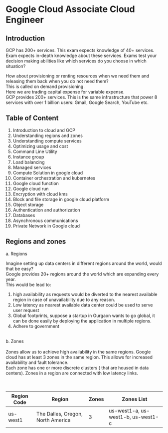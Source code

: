 # Google Cloud Associate Cloud Engineer

## Introduction
GCP has 200+ services. This exam expects knowledge of 40+ services.
Exam expects in-depth knowledge about these services.
Exams test your decision making abilities like which services do you choose in which situation?

How about provisioning or renting resources when we need them and releasing them back when you do not need them?<br>
This is called on demand provisioning. <br> 
Here we are trading capital expense for variable expense. <br>
GCP provides 200+ services. This is the same infrastructure that power 8 services with over 1 billion users: Gmail, Google Search, YouTube etc.

## Table of Content
  1. Introduction to cloud and GCP
  2. Understanding regions and zones
  3. Understanding compute services 
  4. Optimizing usage and cost
  5. Command Line Utility 
  6. Instance group
  7. Load balancing
  8. Managed services 
  9. Compute Solution in google cloud 
  10. Container orchestration and kubernetes
  11. Google cloud function
  12. Google cloud run
  13. Encryption with cloud kms
  14. Block and file storage in google cloud platform
  15. Object storage
  16. Authentication and authorization
  17. Databases
  18. Asynchronous communications
  19. Private Network in Google cloud

## Regions and zones


a. Regions


Imagine setting up data centers in different regions around the world, would that be easy? <br>
Google provides 20+ regions around the world which are expanding every year. <br>
This would be lead to: <br>
  1. high availability as requests would be diverted to the nearest available region in case of unavailability due to any reason.
  2. Low latency as nearest available data center could be used to serve user request
  3. Global footprints, suppose a startup in Gurgaon wants to go global, it can be done easily by deploying the application in multiple regions.
  4. Adhere to government

<br> 
b. Zones
<br> 
<br> 
Zones allow us to achieve high availability in the same regions. Google cloud has at least 3 zones in the same region. This allows for increased availability and fault tolerance. <br>
Each zone has one or more discrete clusters ( that are housed in data centers). Zones in a region are connected with low latency links. <br>
<br>
<br>


| Region Code | Region                                | Zones | Zones List                  |
|-------------|---------------------------------------|-------|-----------------------------|
| us-west1    | The Dalles, Oregon, North America     | 3     | us-west1-a, us-west1-b, us-west1-c |




